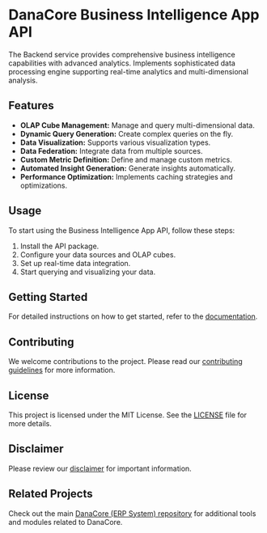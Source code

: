 # DanaCore Business Intelligence App API

The Backend service provides comprehensive business intelligence capabilities with advanced analytics. Implements sophisticated data processing engine supporting real-time analytics and multi-dimensional analysis.

## Features

- **OLAP Cube Management:** Manage and query multi-dimensional data.
- **Dynamic Query Generation:** Create complex queries on the fly.
- **Data Visualization:** Supports various visualization types.
- **Data Federation:** Integrate data from multiple sources.
- **Custom Metric Definition:** Define and manage custom metrics.
- **Automated Insight Generation:** Generate insights automatically.
- **Performance Optimization:** Implements caching strategies and optimizations.

## Usage

To start using the Business Intelligence App API, follow these steps:
1. Install the API package.
2. Configure your data sources and OLAP cubes.
3. Set up real-time data integration.
4. Start querying and visualizing your data.

## Getting Started

For detailed instructions on how to get started, refer to the [documentation](https://github.com/navedrasul/danacore-business-intelligence-api).

## Contributing

We welcome contributions to the project. Please read our [contributing guidelines](https://github.com/navedrasul/danacore-business-intelligence-api/blob/main/CONTRIBUTING.md) for more information.

## License

This project is licensed under the MIT License. See the [LICENSE](https://github.com/navedrasul/danacore-business-intelligence-api/blob/main/LICENSE) file for more details.

## Disclaimer

Please review our [disclaimer](https://github.com/navedrasul/danacore-business-intelligence-api/blob/main/DISCLAIMER.md) for important information.

## Related Projects

Check out the main [DanaCore (ERP System) repository](https://github.com/navedrasul/DanaCore) for additional tools and modules related to DanaCore.
